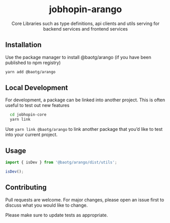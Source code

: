 <div align="center">
  <h1>jobhopin-arango</h1>
  <p>Core Libraries such as type definitions, api clients and utils serving for backend services and frontend services</p>
  </div>
</div>

## Installation

Use the package manager to install @baotg/arango (if you have been published to npm registry)

```bash
yarn add @baotg/arango
```

## Local Development
For development, a package can be linked into another project. This is often useful to test out new features

```bash
  cd jobhopin-core
  yarn link
```

Use `yarn link @baotg/arango` to link another package that you’d like to test into your current project.

## Usage

```javascript
import { isDev } from '@baotg/arango/dist/utils';

isDev();
```

## Contributing

Pull requests are welcome. For major changes, please open an issue first to discuss what you would like to change.

Please make sure to update tests as appropriate.
